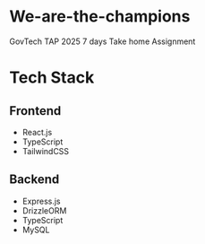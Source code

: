 # We-are-the-champions
GovTech TAP 2025 7 days Take home Assignment

# Tech Stack
## Frontend
- React.js
- TypeScript
- TailwindCSS

## Backend
- Express.js
- DrizzleORM
- TypeScript
- MySQL